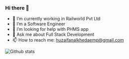 ### Hi there 👋

- 🔭 I’m currently working in Railworld Pvt Ltd
- 🌱 I’m a Software Engineer
- 🤔 I’m looking for help with PHMS app
- 💬 Ask me about Full Stack Development
- 📫 How to reach me: huzaifanalkhedaemp@gmail.com

![Github stats](https://github-readme-stats.vercel.app/api?username=Huzaifa525)


